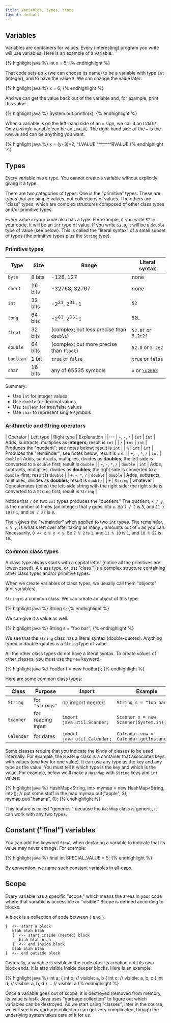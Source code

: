 ```yaml
---
title: Variables, types, scope
layout: default
---
```


## Variables

Variables are containers for values. Every (interesting) program you write will use variables. Here is an example of a variable:

{% highlight java %}
int x = 5;
{% endhighlight %}

That code sets up `x` (we can choose its name) to be a variable with type `int` (integer), and to have the value `5`. We can change the value later:

{% highlight java %}
x = 6;
{% endhighlight %}

And we can get the value back out of the variable and, for example, print this value:

{% highlight java %}
System.out.println(x);
{% endhighlight %}

When a variable is on the left-hand side of an `=` sign, we call it an `LVALUE`. Only a single variable can be an `LVALUE`. The right-hand side of the `=` is the `RVALUE` and can be anything you want.

{% highlight java %}
x        =  (y+3)*2;
^LVALUE     ^^^^^^^RVALUE
{% endhighlight %}

## Types

Every variable has a type. You cannot create a variable without explicitly giving it a type.

There are two categories of types. One is the "primitive" types. These are types that are simple values, not collections of values. The others are "class" types, which are complex structures composed of other class types and/or primitive types.

Every value in your code also has a type. For example, if you write `52` in your code, it will be an `int` type of value. If you write `52.0`, it will be a `double` type of value (see below). This is called the "literal syntax" of a small subset of types (the primitive types plus the `String` type).

### Primitive types

| Type | Size | Range | Literal syntax |
|------|------|-------|----------------|
| `byte` | 8 bits | -128, 127 | none |
| `short` | 16 bits | -32768, 32767 | none |
| `int` | 32 bits | -2<sup>31</sup>, 2<sup>31</sup>-1 | `52` |
| `long` | 64 bits | -2<sup>63</sup>, 2<sup>63</sup>-1 | `52L` |
| `float` | 32 bits | (complex; but less precise than `double`) | `52.0f` or `5.2e2f` |
| `double` | 64 bits | (complex; but more precise than `float`) | `52.0` or `5.2e2` |
| `boolean` | 1 bit | `true` or `false` | `true` or `false` |
| `char` | 16 bits | any of 65535 symbols | `x` or [`\u2665`](http://unicode-table.com/en/2665/) |

Summary:

- Use `int` for integer values
- Use `double` for decimal values
- Use `boolean` for true/false values
- Use `char` to represent single symbols

### Arithmetic and String operators

| Operator | Left type | Right type | Explanation |
|---
| `+`, `-`, `*` | `int` | `int` | Adds, subtracts, multiplies as **integers**; result is `int` |
| `/` | `int` | `int` | Produces the "quotient"; see notes below; result is `int` |
| `%` | `int` | `int` | Produces the "remainder"; see notes below; result is `int` |
| `+`, `-`, `*`, `/` | `int` | `double` | Adds, subtracts, multiplies, divides as **doubles**; the left side is converted to a `double` first; result is `double` |
| `+`, `-`, `*`, `/` | `double` | `int` | Adds, subtracts, multiplies, divides as **doubles**; the right side is converted to a `double `first; result is `double` |
| `+`, `-`, `*`, `/` | `double` | `double` | Adds, subtracts, multiplies, divides as **doubles**; result is `double` |
| `+` | `String` | whatever | Concatenates (joins) the left-side string with the right side; the right side is converted to a `String` first; result is `String` |

Notice that `/` on two `int` types produces the "quotient." The quotient, `x / y`, is the number of times (an integer) that `y` goes into `x`. So `7 / 2` is `3`, and `11 / 10` is `1`, and `10 / 22` is `0`.

The `%` gives the "remainder" when applied to two `int` types. The remainder, `x % y`, is what's left over after taking as many `y` amounts out of `x` as you can. Necessarily, `0 <= x % y < y`. So `7 % 2` is `1`, and `11 % 10` is `1`, and `10 % 22` is `10`.

### Common class types

A class type always starts with a capital letter (notice all the primitives are lower-cased). A class type, or just "class," is a complex structure containing other class types and/or primitive types.

When we create variables of class types, we usually call them "objects" (not variables).

`String` is a common class. We can create an object of this type:

{% highlight java %}
String s;
{% endhighlight %}

We can give it a value as well.

{% highlight java %}
String s = "foo bar";
{% endhighlight %}

We see that the `String` class has a literal syntax (double-quotes). Anything typed in double-quotes is a `String` type of value.

All the other class types do not have a literal syntax. To create values of other classes, you must use the `new` keyword:

{% highlight java %}
FooBar f = new FooBar();
{% endhighlight %}

Here are some common class types:

| Class | Purpose | `import` | Example |
|-------|---------|----------|---------|
| `String` | for `"strings"` | no import needed | `String s = "foo bar";` |
| `Scanner` | for reading input | `import java.util.Scanner;` | `Scanner x = new Scanner(System.in);` |
| `Calendar` | for dates | `import java.util.Calendar;` | `Calendar now = Calendar.getInstance();` |


Some classes require that you indicate the kinds of classes to be used internally. For example, the `HashMap` class is a container that associates keys with values (one key for one value). It can use any type as the key and any type as the value. You must tell it which type is the key and which is the value. For example, below we'll make a `HashMap` with `String` keys and `int` values:

{% highlight java %}
HashMap<String, int> mymap = new HashMap<String, int>();
// put some stuff in the map
mymap.put("apple", 3);
mymap.put("banana", 0);
{% endhighlight %}

This feature is called "generics," because the `HashMap` class is generic, it can work with any two types.

## Constant ("final") variables

You can add the keyword `final` when declaring a variable to indicate that its value may never change. For example:

{% highlight java %}
final int SPECIAL_VALUE = 5;
{% endhighlight %}

By convention, we name such constant variables in all-caps.

## Scope

Every variable has a specific "scope," which means the areas in your code where that variable is accessible or "visible." Scope is defined according to blocks.

A block is a collection of code between `{` and `}`.

```
{  <-- start a block
   blah blah blah
   {  <-- start inside (nested) block
      blah blah blah
   }  <-- end inside block
   blah blah blah
}  <-- end outside block
```

Generally, a variable is visible in the code after its creation until its own block ends. It is also visible inside deeper blocks. Here is an example:

{% highlight java %}
int a;
{
  int b;    // visible: a, b
  {
    int c;  // visible: a, b, c
  }
  int d;    // visible: a, b, d
}
...         // visible: a
{% endhighlight %}

Once a variable goes out of scope, it is destroyed (removed from memory, its value is lost). Java uses "garbage collection" to figure out which variables can be destroyed. As we start using "classes", later in the course, we will see how garbage collection can get very complicated, though the underlying system takes care of it for us.